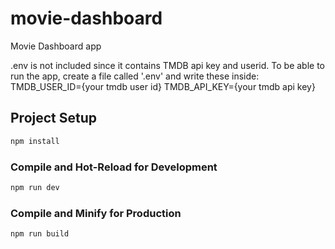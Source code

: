 # movie-dashboard

Movie Dashboard app

.env is not included since it contains TMDB api key and userid.
To be able to run the app, create a file called '.env' and write these inside:
TMDB_USER_ID={your tmdb user id}
TMDB_API_KEY={your tmdb api key}

## Project Setup

```sh
npm install
```

### Compile and Hot-Reload for Development

```sh
npm run dev
```

### Compile and Minify for Production

```sh
npm run build
```
